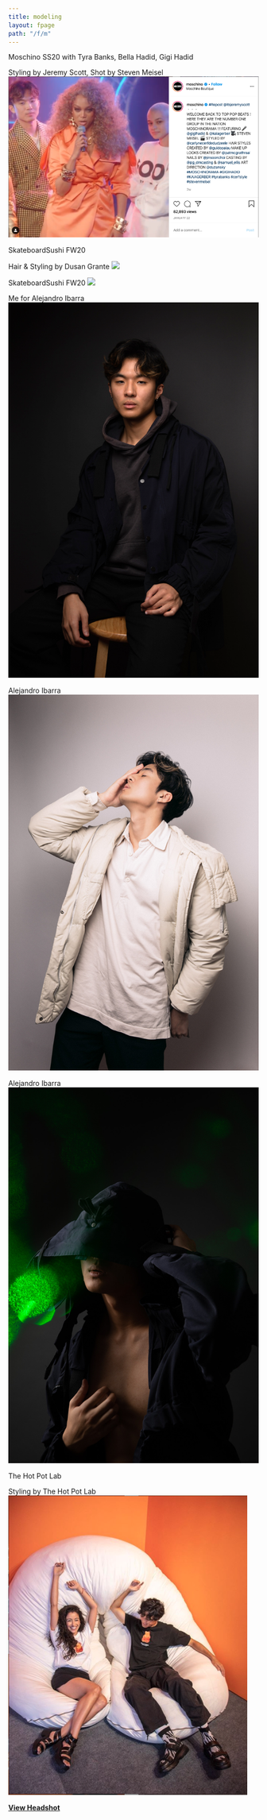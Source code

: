 ```yaml
---
title: modeling
layout: fpage
path: "/f/m"
---
```


Moschino SS20 with Tyra Banks, Bella Hadid, Gigi Hadid

Styling by Jeremy Scott, Shot by Steven Meisel
![](./m8.jpg)

SkateboardSushi FW20

Hair & Styling by Dusan Grante
![](./m9.png)

SkateboardSushi FW20
![](./m10.png)

Me for Alejandro Ibarra
![](./m2.png)

Alejandro Ibarra
![](./m3.jpg)

Alejandro Ibarra
![](./m5.jpg)

The Hot Pot Lab

Styling by The Hot Pot Lab
![](./m11.png)

[**View Headshot**](https://drive.google.com/file/d/1A9nNvEnZTwjThGvJAreXASjvhoi-kHon/view?usp=sharing)